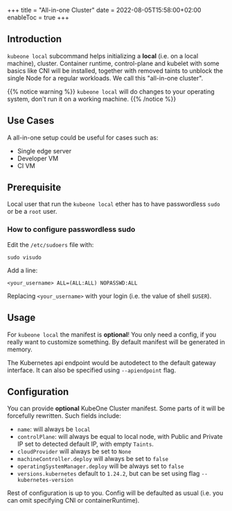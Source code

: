 +++
title = "All-in-one Cluster"
date = 2022-08-05T15:58:00+02:00
enableToc = true
+++

## Introduction

`kubeone local` subcommand helps initializing a **local** (i.e. on a local
machine), cluster. Container runtime, control-plane and kubelet with some basics
like CNI will be installed, together with removed taints to unblock the single
Node for a regular workloads. We call this "all-in-one cluster".

{{% notice warning %}}
`kubeone local` will do changes to your operating system, don't run it on a
working machine.
{{% /notice %}}

## Use Cases

A all-in-one setup could be useful for cases such as:
* Single edge server
* Developer VM
* CI VM

## Prerequisite

Local user that run the `kubeone local` ether has to have passwordless `sudo` or
be a `root` user.

### How to configure passwordless sudo

Edit the `/etc/sudoers` file with:
```shell
sudo visudo
```

Add a line:
```
<your_username> ALL=(ALL:ALL) NOPASSWD:ALL
```
Replacing `<your_username>` with your login (i.e. the value of shell `$USER`).

## Usage

For `kubeone local` the manifest is **optional**! You only need a config, if you
really want to customize something. By default manifest will be generated in
memory.

The Kubernetes api endpoint would be autodetect to the default gateway
interface. It can also be specified using `--apiendpoint` flag.

## Configuration

You can provide **optional** KubeOne Cluster manifest. Some parts of it will be
forcefully rewritten. Such fields include:

* `name`: will always be `local`
* `controlPlane`: will always be equal to local node, with Public and Private IP
  set to detected default IP, with empty `Taints`.
* `cloudProvider` will always be set to `None`
* `machineController.deploy` will always be set to `false`
* `operatingSystemManager.deploy` will be always set to `false`
* `versions.kubernetes` default to `1.24.2`, but can be set using flag
  `--kubernetes-version`

Rest of configuration is up to you. Config will be defaulted as usual (i.e. you
can omit specifying CNI or containerRuntime). 
